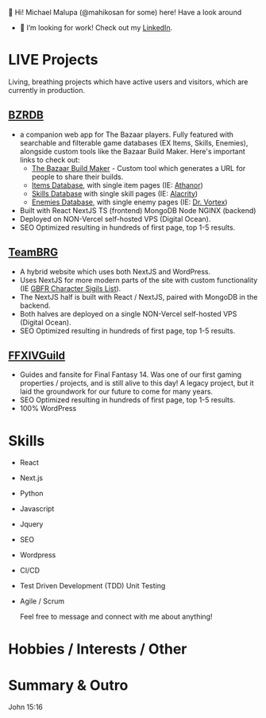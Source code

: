 👋 Hi! Michael Malupa (@mahikosan for some) here! Have a look around 
- 👀 I’m looking for work! Check out my [LinkedIn](www.linkedin.com/in/michael-malupa).

# LIVE Projects
Living, breathing projects which have active users and visitors, which are currently in production.

## [BZRDB](https://bzrdb.com)
- a companion web app for The Bazaar players. Fully featured with searchable and filterable game databases (EX Items, Skills, Enemies), alongside custom tools like the Bazaar Build Maker. Here's important links to check out:
  - [The Bazaar Build Maker](https://bzrdb.com/bazaar-build-maker) - Custom tool which generates a URL for people to share their builds.
  - [Items Database](https://bzrdb.com/items), with single item pages (IE: [Athanor](https://bzrdb.com/items/athanor))
  - [Skills Database](https://bzrdb.com/skills) with single skill pages (IE: [Alacrity](https://bzrdb.com/skills/alacrity))
  - [Enemies Database](https://bzrdb.com/enemy), with single enemy pages (IE: [Dr. Vortex](https://bzrdb.com/enemy/dr-vortex))
- Built with React NextJS TS (frontend) MongoDB Node NGINX (backend)
- Deployed on NON-Vercel self-hosted VPS (Digital Ocean).
- SEO Optimized resulting in hundreds of first page, top 1-5 results.

## [TeamBRG](https://www.teambrg.com)
- A hybrid website which uses both NextJS and WordPress.
- Uses NextJS for more modern parts of the site with custom functionality (IE [GBFR Character Sigils List](https://teambrg.com/granblue-fantasy-relink/db/sigils/gbfr-character-sigils-list-guide)).
- The NextJS half is built with React / NextJS, paired with MongoDB in the backend.
- Both halves are deployed on a single NON-Vercel self-hosted VPS (Digital Ocean).
- SEO Optimized resulting in hundreds of first page, top 1-5 results.

## [FFXIVGuild](https://www.ffxivguild.com)
- Guides and fansite for Final Fantasy 14. Was one of our first gaming properties / projects, and is still alive to this day! A legacy project, but it laid the groundwork for our future to come for many years.
- SEO Optimized resulting in hundreds of first page, top 1-5 results.
- 100% WordPress

# Skills
- React
- Next.js
- Python
- Javascript
- Jquery
- SEO 
- Wordpress
- CI/CD
- Test Driven Development (TDD) Unit Testing
- Agile / Scrum

  Feel free to message and connect with me about anything!

# Hobbies / Interests / Other
# Summary & Outro


John 15:16

<!---
mahikosan/mahikosan is a ✨ special ✨ repository because its `README.md` (this file) appears on your GitHub profile.
You can click the Preview link to take a look at your changes.
--->
